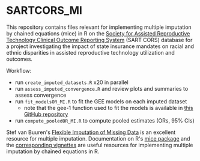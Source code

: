 # SARTCORS_MI
This repository contains files relevant for implementing multiple imputation by chained equations (mice) in R on the [Society for Assisted Reproductive Technology Clinical Outcome Reporting System](https://www.sart.org/professionals-and-providers/research/) (SART CORS) database for a project investigating the impact of state insurance mandates on racial and ethnic disparities in assisted reproductive technology utilization and outcomes.

Workflow:
- run `create_imputed_datasets.R` x20 in parallel 
- run `assess_imputed_convergence.R` and review plots and summaries to assess convergence
- run `fit_modelsOR_MI.R` to fit the GEE models on each imputed dataset
    - note that the gee-1 function used to fit the models is available in [this GitHub repository](https://github.com/katcorr/GEE1-Rfunction)
- run `compute_pooledOR_MI.R` to compute pooled estimates (ORs, 95% CIs)

Stef van Buuren's [Flexible Imputation of Missing Data](https://stefvanbuuren.name/fimd/) is an excellent resource for multiple imputation.
Documentation on R's [mice package](https://cran.r-project.org/web/packages/mice/mice.pdf) and the [corresponding vignettes](https://www.gerkovink.com/miceVignettes/) are useful resources for implementing multiple imputation by chained equations in R.
